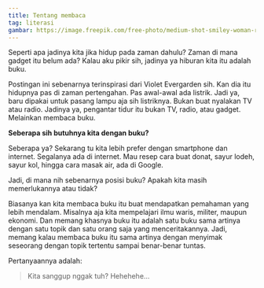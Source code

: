 ```yaml
---
title: Tentang membaca
tag: literasi
gambar: https://image.freepik.com/free-photo/medium-shot-smiley-woman-reading_23-2148294092.jpg
---
```

Seperti apa jadinya kita jika hidup pada zaman dahulu? Zaman di mana gadget itu belum ada? Kalau aku pikir sih, jadinya ya hiburan kita itu adalah buku.

Postingan ini sebenarnya terinspirasi dari Violet Evergarden sih. Kan dia itu hidupnya pas di zaman pertengahan. Pas awal-awal ada listrik. Jadi ya, baru dipakai untuk pasang lampu aja sih listriknya. Bukan buat nyalakan TV atau radio. Jadinya ya, pengantar tidur itu bukan TV, radio, atau gadget. Melainkan membaca buku.

**Seberapa sih butuhnya kita dengan buku?**

Seberapa ya? Sekarang tu kita lebih prefer dengan smartphone dan internet. Segalanya ada di internet. Mau resep cara buat donat, sayur lodeh, sayur kol, hingga cara masak air, ada di Google.

Jadi, di mana nih sebenarnya posisi buku? Apakah kita masih memerlukannya atau tidak?

Biasanya kan kita membaca buku itu buat mendapatkan pemahaman yang lebih mendalam. Misalnya aja kita mempelajari ilmu waris, militer, maupun ekonomi. Dan memang khasnya buku itu adalah satu buku sama artinya dengan satu topik dan satu orang saja yang menceritakannya. Jadi, memang kalau membaca buku itu sama artinya dengan menyimak seseorang dengan topik tertentu sampai benar-benar tuntas.

Pertanyaannya adalah:

> Kita sanggup nggak tuh? Hehehehe...

